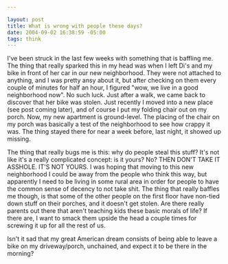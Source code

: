 ```yaml
--- 

layout: post
title: What is wrong with people these days?
date: 2004-09-02 16:38:59 -05:00
tags: think
---
```

I've been struck in the last few weeks with something that is baffling me.  The thing that really sparked this in my head was when I left Di's and my bike in front of her car in our new neighborhood.  They were not attached to anything, and I was pretty ansy about it, but after checking on them every couple of minutes for half an hour, I figured "wow, we live in a good neighborhood now".  No such luck.  Just after a walk, we came back to discover that her bike was stolen.   Just recently I moved into a new place (see post coming later), and of course I put my folding chair out on my porch.  Now, my new apartment is ground-level.  The placing of the chair on my porch was basically a test of the neighborhood to see how crappy it was.   The thing stayed there for near a week before, last night, it showed up missing.

The thing that really bugs me is this: why do people steal this stuff?   It's not like it's a really complicated concept: is it yours?  No? THEN DON'T TAKE IT ASSHOLE.  IT'S NOT YOURS.  I was hoping that moving to this new neighborhood I could be away from the people who think this way, but apparently I need to be living in some rural area in order for people to have the common sense of decency to not take shit.  The thing that really baffles me though, is that some of the other people on the first floor have non-tied down stuff on their porches, and it doesn't get stolen. Are there really parents out there that aren't teaching kids these basic morals of life?  If there are, I want to smack them upside the head a couple times for screwing it up for all the rest of us.

Isn't it sad that my great American dream consists of being able to leave a bike on my driveway/porch, unchained, and expect it to be there in the morning?
